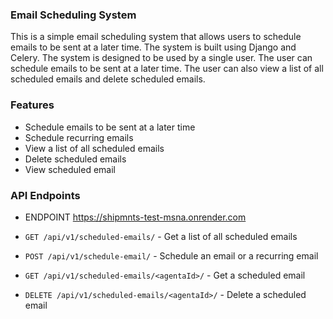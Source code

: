 ### Email Scheduling System

This is a simple email scheduling system that allows users to schedule emails to be sent at a later time. The system is built using Django and Celery. The system is designed to be used by a single user. The user can schedule emails to be sent at a later time. The user can also view a list of all scheduled emails and delete scheduled emails.

### Features
- Schedule emails to be sent at a later time
- Schedule recurring emails
- View a list of all scheduled emails
- Delete scheduled emails
- View scheduled email

### API Endpoints

- ENDPOINT https://shipmnts-test-msna.onrender.com

- `GET /api/v1/scheduled-emails/` - Get a list of all scheduled emails
- `POST /api/v1/schedule-email/` - Schedule an email or a recurring email
- `GET /api/v1/scheduled-emails/<agentaId>/` - Get a scheduled email
- `DELETE /api/v1/scheduled-emails/<agentaId>/` - Delete a scheduled email